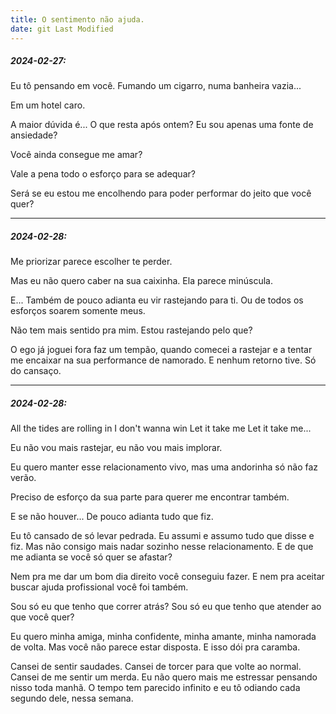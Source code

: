 ```yaml
---
title: O sentimento não ajuda.
date: git Last Modified
---
```


##### 2024-02-27:

Eu tô pensando em você. Fumando um cigarro, numa banheira vazia...

Em um hotel caro.

A maior dúvida é... O que resta após ontem? Eu sou apenas uma fonte de ansiedade?

Você ainda consegue me amar?

Vale a pena todo o esforço para se adequar?

Será se eu estou me encolhendo para poder performar do jeito que você quer?

---
##### 2024-02-28:
Me priorizar parece escolher te perder.

Mas eu não quero caber na sua caixinha. Ela parece minúscula.

E... Também de pouco adianta eu vir rastejando para ti. Ou de todos os esforços soarem somente meus.

Não tem mais sentido pra mim. Estou rastejando pelo que?

O ego já joguei fora faz um tempão, quando comecei a rastejar e a tentar me encaixar na sua performance de namorado. E nenhum retorno tive. Só do cansaço.

---
##### 2024-02-28:
All the tides are rolling in
I don't wanna win
Let it take me
Let it take me...

Eu não vou mais rastejar, eu não vou mais implorar.

Eu quero manter esse relacionamento vivo, mas uma andorinha só não faz verão.

Preciso de esforço da sua parte para querer me encontrar também.

E se não houver... De pouco adianta tudo que fiz.

Eu tô cansado de só levar pedrada. Eu assumi e assumo tudo que disse e fiz. Mas não consigo mais nadar sozinho nesse relacionamento. E de que me adianta se você só quer se afastar?

Nem pra me dar um bom dia direito você conseguiu fazer. E nem pra aceitar buscar ajuda profissional você foi também.

Sou só eu que tenho que correr atrás? Sou só eu que tenho que atender ao que você quer?

Eu quero minha amiga, minha confidente, minha amante, minha namorada de volta. Mas você não parece estar disposta. E isso dói pra caramba.

Cansei de sentir saudades. Cansei de torcer para que volte ao normal. Cansei de me sentir um merda. Eu não quero mais me estressar pensando nisso toda manhã. O tempo tem parecido infinito e eu tô odiando cada segundo dele, nessa semana.